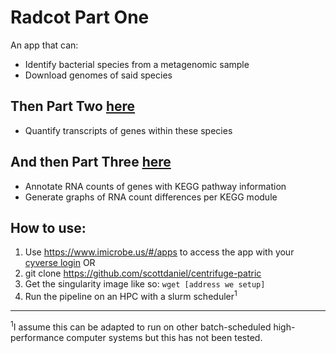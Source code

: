 # Radcot Part One
An app that can:
- Identify bacterial species from a metagenomic sample
- Download genomes of said species

## Then Part Two [here](https://github.com/hurwitzlab/bowtie-samtools)
- Quantify transcripts of genes within these species

## And then Part Three [here](https://github.com/hurwitzlab/cuffdiff-keggR)
- Annotate RNA counts of genes with KEGG pathway information
- Generate graphs of RNA count differences per KEGG module

## How to use:
1. Use https://www.imicrobe.us/#/apps to access the app with your [cyverse login](http://www.cyverse.org/create-account)
OR
1. git clone https://github.com/scottdaniel/centrifuge-patric
2. Get the singularity image like so: `wget [address we setup]`
3. Run the pipeline on an HPC with a slurm scheduler<sup>1</sup>

---
<sup>1</sup>I assume this can be adapted to run on other 
batch-scheduled high-performance computer systems 
but this has not been tested.

